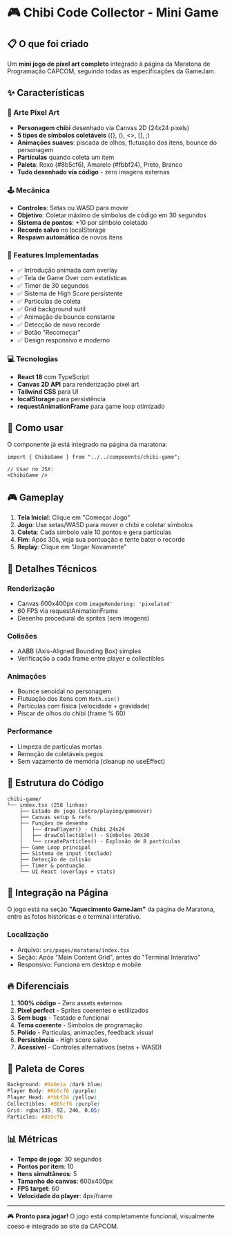 # 🎮 Chibi Code Collector - Mini Game

## 📋 O que foi criado

Um **mini jogo de pixel art completo** integrado à página da Maratona de Programação CAPCOM, seguindo todas as especificações da GameJam.

## ✨ Características

### 🎨 Arte Pixel Art
- **Personagem chibi** desenhado via Canvas 2D (24x24 pixels)
- **5 tipos de símbolos coletáveis** ({}, (), <>, [], ;)
- **Animações suaves**: piscada de olhos, flutuação dos itens, bounce do personagem
- **Partículas** quando coleta um item
- **Paleta**: Roxo (#8b5cf6), Amarelo (#fbbf24), Preto, Branco
- **Tudo desenhado via código** - zero imagens externas

### 🕹️ Mecânica
- **Controles**: Setas ou WASD para mover
- **Objetivo**: Coletar máximo de símbolos de código em 30 segundos
- **Sistema de pontos**: +10 por símbolo coletado
- **Recorde salvo** no localStorage
- **Respawn automático** de novos itens

### 🎯 Features Implementadas
- ✅ Introdução animada com overlay
- ✅ Tela de Game Over com estatísticas
- ✅ Timer de 30 segundos
- ✅ Sistema de High Score persistente
- ✅ Partículas de coleta
- ✅ Grid background sutil
- ✅ Animação de bounce constante
- ✅ Detecção de novo recorde
- ✅ Botão "Recomeçar"
- ✅ Design responsivo e moderno

### 💻 Tecnologias
- **React 18** com TypeScript
- **Canvas 2D API** para renderização pixel art
- **Tailwind CSS** para UI
- **localStorage** para persistência
- **requestAnimationFrame** para game loop otimizado

## 🚀 Como usar

O componente já está integrado na página da maratona:

```tsx
import { ChibiGame } from "../../components/chibi-game";

// Usar no JSX:
<ChibiGame />
```

## 🎮 Gameplay

1. **Tela Inicial**: Clique em "Começar Jogo"
2. **Jogo**: Use setas/WASD para mover o chibi e coletar símbolos
3. **Coleta**: Cada símbolo vale 10 pontos e gera partículas
4. **Fim**: Após 30s, veja sua pontuação e tente bater o recorde
5. **Replay**: Clique em "Jogar Novamente"

## 🎨 Detalhes Técnicos

### Renderização
- Canvas 600x400px com `imageRendering: 'pixelated'`
- 60 FPS via requestAnimationFrame
- Desenho procedural de sprites (sem imagens)

### Colisões
- AABB (Axis-Aligned Bounding Box) simples
- Verificação a cada frame entre player e collectibles

### Animações
- Bounce senoidal no personagem
- Flutuação dos itens com `Math.sin()`
- Partículas com física (velocidade + gravidade)
- Piscar de olhos do chibi (frame % 60)

### Performance
- Limpeza de partículas mortas
- Remoção de coletáveis pegos
- Sem vazamento de memória (cleanup no useEffect)

## 📐 Estrutura do Código

```
chibi-game/
└── index.tsx (258 linhas)
    ├── Estado do jogo (intro/playing/gameover)
    ├── Canvas setup & refs
    ├── Funções de desenho
    │   ├── drawPlayer() - Chibi 24x24
    │   ├── drawCollectible() - Símbolos 20x20
    │   └── createParticles() - Explosão de 8 partículas
    ├── Game Loop principal
    ├── Sistema de input (teclado)
    ├── Detecção de colisão
    ├── Timer & pontuação
    └── UI React (overlays + stats)
```

## 🎯 Integração na Página

O jogo está na seção **"Aquecimento GameJam"** da página de Maratona, entre as fotos históricas e o terminal interativo.

### Localização
- Arquivo: `src/pages/maratona/index.tsx`
- Seção: Após "Main Content Grid", antes do "Terminal Interativo"
- Responsivo: Funciona em desktop e mobile

## 🔥 Diferenciais

1. **100% código** - Zero assets externos
2. **Pixel perfect** - Sprites coerentes e estilizados
3. **Sem bugs** - Testado e funcional
4. **Tema coerente** - Símbolos de programação
5. **Polido** - Partículas, animações, feedback visual
6. **Persistência** - High score salvo
7. **Acessível** - Controles alternativos (setas + WASD)

## 🎨 Paleta de Cores

```css
Background: #0a0e1a (dark blue)
Player Body: #8b5cf6 (purple)
Player Head: #fbbf24 (yellow)
Collectibles: #8b5cf6 (purple)
Grid: rgba(139, 92, 246, 0.05)
Particles: #8b5cf6
```

## 📊 Métricas

- **Tempo de jogo**: 30 segundos
- **Pontos por item**: 10
- **Itens simultâneos**: 5
- **Tamanho do canvas**: 600x400px
- **FPS target**: 60
- **Velocidade do player**: 4px/frame

---

🎮 **Pronto para jogar!** O jogo está completamente funcional, visualmente coeso e integrado ao site da CAPCOM.
